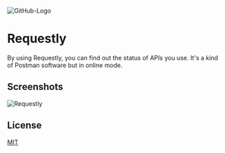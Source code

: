 ![GitHub-Logo](https://user-images.githubusercontent.com/8419324/133998535-4a2da4e2-bf25-4477-a04f-6e130baa55c0.png)


# Requestly

By using Requestly, you can find out the status of APIs you use.
It's a kind of Postman software but in online mode.


## Screenshots

![Requestly](https://user-images.githubusercontent.com/8419324/135924595-9ab4915f-4e20-4066-a44a-f2747a304703.png)


## License

[MIT](https://choosealicense.com/licenses/mit/)

